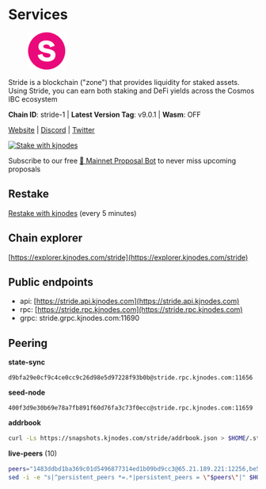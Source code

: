 # Services

<figure><img src="https://raw.githubusercontent.com/kj89/cosmos-images/main/logos/stride.png" alt=""><figcaption></figcaption></figure>

Stride is a blockchain ("zone") that provides liquidity for staked assets.  Using Stride, you can earn both staking and DeFi yields across the Cosmos IBC ecosystem

**Chain ID**: stride-1 | **Latest Version Tag**: v9.0.1 | **Wasm**: OFF

[Website](https://stride.zone) | [Discord](https://discord.gg/mzQZ8dAE7u) | [Twitter](https://twitter.com/stride_zone)

[![Stake with kjnodes](https://i.ibb.co/cr44Q8j/button-stake-with-kjnodes.png)](https://restake.app/stride/stridevaloper1j8gkhtllnp252l6g6zwzea30e7pvzqttr9768n)

Subscribe to our free [🤖 Mainnet Proposal Bot](https://t.me/kjnodes_proposal_bot) to never miss upcoming proposals

## Restake

[Restake with kjnodes](https://restake.app/stride/stridevaloper1j8gkhtllnp252l6g6zwzea30e7pvzqttr9768n) (every 5 minutes)
## Chain explorer
[https://explorer.kjnodes.com/stride](https://explorer.kjnodes.com/stride)

## Public endpoints

* api: [https://stride.api.kjnodes.com](https://stride.api.kjnodes.com)
* rpc: [https://stride.rpc.kjnodes.com](https://stride.rpc.kjnodes.com)
* grpc: stride.grpc.kjnodes.com:11690

## Peering

**state-sync**

```text
d9bfa29e0cf9c4ce0cc9c26d98e5d97228f93b0b@stride.rpc.kjnodes.com:11656
```

**seed-node**

```text
400f3d9e30b69e78a7fb891f60d76fa3c73f0ecc@stride.rpc.kjnodes.com:11659
```

**addrbook**
```bash
curl -Ls https://snapshots.kjnodes.com/stride/addrbook.json > $HOME/.stride/config/addrbook.json
```

**live-peers** (10)
```bash
peers="1483ddbd1ba369c01d5496877314ed1b09bd9cc3@65.21.189.221:12256,be546a9a1b8b664a32ad5f45fa1d4087b44e0f83@135.181.214.120:26656,022fd83f945fe03f9155fced534c90b5ce8db979@65.109.23.238:36656,5093547fdf0430143ac66b4ee55d80e6542a6c10@217.174.247.163:26656,ea6a7b2f366bc343f0670f1673fd86001dd08eb0@65.108.122.246:26636,fb8505c994cb90927c766e3c3d2db38044a596bc@139.59.31.201:26656,d041196a1a36091605448fc65181408ccc1d5da1@65.109.122.105:26656,87a7a8cc67967d0ede5d68a1477c44a40a8705f7@108.165.178.242:26653,aa748c7a29d501d82f9861ab9777c10dd1737dc9@213.239.213.142:12256,d9bfa29e0cf9c4ce0cc9c26d98e5d97228f93b0b@65.109.88.38:11656"
sed -i -e "s|^persistent_peers *=.*|persistent_peers = \"$peers\"|" $HOME/.stride/config/config.toml
```
